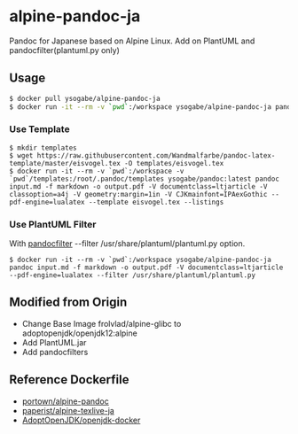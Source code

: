 # alpine-pandoc-ja 

<!-- [![Docker Automated build](https://img.shields.io/docker/automated/k1low/alpine-pandoc-ja.svg?style=flat-square)](https://hub.docker.com/r/k1low/alpine-pandoc-ja/) [![Docker Automated build](https://img.shields.io/docker/build/k1low/alpine-pandoc-ja.svg?style=flat-square)](https://hub.docker.com/r/k1low/alpine-pandoc-ja/builds/) [![GitHub release](https://img.shields.io/github/release/k1low/docker-alpine-pandoc-ja.svg?style=flat-square)](https://github.com/k1LoW/docker-alpine-pandoc-ja/releases) -->

Pandoc for Japanese based on Alpine Linux. 
Add on PlantUML and pandocfilter(plantuml.py only)

## Usage

```sh
$ docker pull ysogabe/alpine-pandoc-ja
$ docker run -it --rm -v `pwd`:/workspace ysogabe/alpine-pandoc-ja pandoc input.md -f markdown -o output.pdf -V documentclass=ltjarticle -V classoption=a4j -V geometry:margin=1in --pdf-engine=lualatex
```

### Use Template

```
$ mkdir templates
$ wget https://raw.githubusercontent.com/Wandmalfarbe/pandoc-latex-template/master/eisvogel.tex -O templates/eisvogel.tex
$ docker run -it --rm -v `pwd`:/workspace -v `pwd`/templates:/root/.pandoc/templates ysogabe/pandoc:latest pandoc input.md -f markdown -o output.pdf -V documentclass=ltjarticle -V classoption=a4j -V geometry:margin=1in -V CJKmainfont=IPAexGothic --pdf-engine=lualatex --template eisvogel.tex --listings
```
### Use PlantUML Filter

With [pandocfilter](https://github.com/jgm/pandocfilters) --filter /usr/share/plantuml/plantuml.py option.

```
$ docker run -it --rm -v `pwd`:/workspace ysogabe/alpine-pandoc-ja pandoc input.md -f markdown -o output.pdf -V documentclass=ltjarticle --pdf-engine=lualatex --filter /usr/share/plantuml/plantuml.py
``` 

## Modified from Origin

- Change Base Image frolvlad/alpine-glibc to adoptopenjdk/openjdk12:alpine
- Add PlantUML.jar
- Add pandocfilters

## Reference Dockerfile

- [portown/alpine-pandoc](https://github.com/portown/alpine-pandoc)
- [paperist/alpine-texlive-ja](https://github.com/Paperist/docker-alpine-texlive-ja)
- [AdoptOpenJDK/openjdk-docker](https://github.com/AdoptOpenJDK/openjdk-docker)
